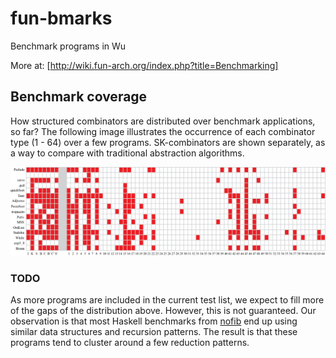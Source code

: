 # fun-bmarks
Benchmark programs in Wu


More at: [http://wiki.fun-arch.org/index.php?title=Benchmarking]


## Benchmark coverage

How structured combinators are distributed over benchmark applications, so far? The following image illustrates the occurrence of each combinator type (1 - 64) over a few programs. SK-combinators are shown separately, as a way to compare with traditional abstraction algorithms. 

![Combinator types over benchmark applications.](/eval/coverage.png)

### TODO

As more programs are included in the current test list, we expect to fill more of the gaps of the distribution above. However, this is not guaranteed. Our observation is that most Haskell benchmarks from [nofib](https://github.com/ghc/nofib/) end up using similar data structures and recursion patterns. The result is that these programs tend to cluster around a few reduction patterns.

